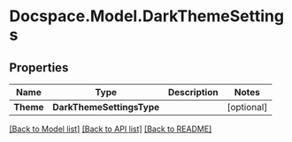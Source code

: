 # Docspace.Model.DarkThemeSettings

## Properties

Name | Type | Description | Notes
------------ | ------------- | ------------- | -------------
**Theme** | **DarkThemeSettingsType** |  | [optional] 

[[Back to Model list]](../README.md#documentation-for-models) [[Back to API list]](../README.md#documentation-for-api-endpoints) [[Back to README]](../README.md)

